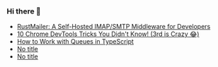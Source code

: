 ### Hi there 👋

<!-- daily.dev BOOKMARKS:START -->
- [RustMailer: A Self-Hosted IMAP/SMTP Middleware for Developers](https://app.daily.dev/posts/zdP5LuH21?utm_source=rss&utm_medium=bookmarks&utm_campaign=PnGboN99PhXCxFrWGGg2C)
- [10 Chrome DevTools Tricks You Didn&#39;t Know! &lpar;3rd is Crazy 😂&rpar;](https://app.daily.dev/posts/fPowwqIJb?utm_source=rss&utm_medium=bookmarks&utm_campaign=PnGboN99PhXCxFrWGGg2C)
- [How to Work with Queues in TypeScript](https://app.daily.dev/posts/376bvdbn2?utm_source=rss&utm_medium=bookmarks&utm_campaign=PnGboN99PhXCxFrWGGg2C)
- [No title](https://app.daily.dev/posts/yUsPjpJzN?utm_source=rss&utm_medium=bookmarks&utm_campaign=PnGboN99PhXCxFrWGGg2C)
- [No title](https://app.daily.dev/posts/jxPHLZxGU?utm_source=rss&utm_medium=bookmarks&utm_campaign=PnGboN99PhXCxFrWGGg2C)
<!-- daily.dev BOOKMARKS:END -->

<!--
**dinesh4monto/dinesh4monto** is a ✨ _special_ ✨ repository because its `README.md` (this file) appears on your GitHub profile.

Here are some ideas to get you started:

- 🔭 I’m currently working on ...
- 🌱 I’m currently learning ...
- 👯 I’m looking to collaborate on ...
- 🤔 I’m looking for help with ...
- 💬 Ask me about ...
- 📫 How to reach me: ...
- 😄 Pronouns: ...
- ⚡ Fun fact: ...
-->
